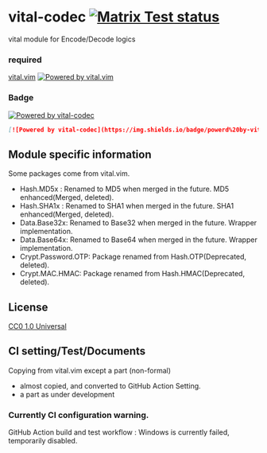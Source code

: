 # vital-codec [![Matrix Test status](https://github.com/tsuyoshicho/vital-codec/workflows/build%20and%20test%20at%20vim/badge.svg)](https://github.com/tsuyoshicho/vital-codec/actions)

vital module for Encode/Decode logics

### required
[vital.vim](https://github.com/vim-jp/vital.vim) [![Powered by vital.vim](https://img.shields.io/badge/powered%20by-vital.vim-80273f.svg)](https://github.com/vim-jp/vital.vim)

### Badge

[![Powered by vital-codec](https://img.shields.io/badge/powerd%20by-vital--codec-80273f.svg)](https://github.com/tsuyoshicho/vital-codec)

```markdown
[![Powered by vital-codec](https://img.shields.io/badge/powerd%20by-vital--codec-80273f.svg)](https://github.com/tsuyoshicho/vital-codec)
```

## Module specific information

Some packages come from vital.vim.

* Hash.MD5x : Renamed to MD5 when merged in the future. MD5 enhanced(Merged, deleted).
* Hash.SHA1x : Renamed to SHA1 when merged in the future. SHA1 enhanced(Merged, deleted).
* Data.Base32x: Renamed to Base32 when merged in the future. Wrapper implementation.
* Data.Base64x: Renamed to Base64 when merged in the future. Wrapper implementation.
* Crypt.Password.OTP: Package renamed from Hash.OTP(Deprecated, deleted).
* Crypt.MAC.HMAC: Package renamed from Hash.HMAC(Deprecated, deleted).

## License
[CC0 1.0 Universal](http://creativecommons.org/publicdomain/zero/1.0/)

## CI setting/Test/Documents
Copying from vital.vim except a part (non-formal)
- almost copied, and converted to GitHub Action Setting.
- a part as under development

### Currently CI configuration warning.

GitHub Action build and test workflow : Windows is currently failed, temporarily disabled.
